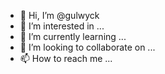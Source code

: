 - 👋 Hi, I’m @gulwyck
- 👀 I’m interested in ...
- 🌱 I’m currently learning ...
- 💞️ I’m looking to collaborate on ...
- 📫 How to reach me ...

<!---
gulwyck/gulwyck is a ✨ special ✨ repository because its `README.md` (this file) appears on your GitHub profile.
You can click the Preview link to take a look at your changes.
--->
